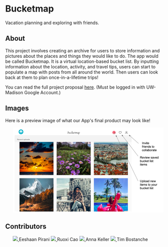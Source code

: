 # Bucketmap
Vacation planning and exploring with friends.

## About
This project involves creating an archive for users to store information and pictures about the places and things they would like to do. The app would be called Bucketmap. It is a virtual location-based bucket list. By inputting information about the location, activity, and travel tips, users can start to populate a map with posts from all around the world. Then users can look back at them to plan once-in-a-lifetime trips! 

You can read the full project proposal [here](https://docs.google.com/document/d/1ySZp9mzTy1O5z2HsEgPHzzFaUhzUveCS5J6Z98AHl2E/edit?usp=sharing). (Must be logged in with UW-Madison Google Account.)

## Images
Here is a preview image of what our App's final product may look like!
<ul>
  <a title = "GUI Image 1" href = "https://github.com/eeshaan/bucketmap/blob/master/Picture1.png">
    <img src = "https://github.com/eeshaan/bucketmap/blob/master/Picture1.png">
  </a>
</ul>

## Contributors
<ul>
  <a title="Eeshaan Pirani" href="https://github.com/eeshaan">
    <img src="https://github.com/eeshaan.png?size=50">
  </a>
  Eeshaan Pirani
  <a title="Ruoxi Cao" href="https://github.com/rosie-123">
    <img src="https://github.com/rosie-123.png?size=50">
  </a>
  Ruoxi Cao
  <a title="Anna Keller" href="https://github.com/akeller5">
    <img src="https://github.com/akeller5.png?size=50">
  </a>
  Anna Keller
  <a title="Tim Bostanche" href="https://github.com/tbostanche">
    <img src="https://github.com/tbostanche.png?size=50">
  </a>
  Tim Bostanche
</ul>
